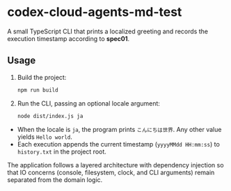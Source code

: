 # codex-cloud-agents-md-test

A small TypeScript CLI that prints a localized greeting and records the execution timestamp according to **spec01**.

## Usage

1. Build the project:
   ```bash
   npm run build
   ```
2. Run the CLI, passing an optional locale argument:
   ```bash
   node dist/index.js ja
   ```

- When the locale is `ja`, the program prints `こんにちは世界`. Any other value yields `Hello world`.
- Each execution appends the current timestamp (`yyyyMMdd HH:mm:ss`) to `history.txt` in the project root.

The application follows a layered architecture with dependency injection so that IO concerns (console, filesystem, clock, and CLI arguments) remain separated from the domain logic.
